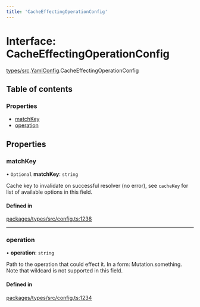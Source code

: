 ```yaml
---
title: 'CacheEffectingOperationConfig'
---
```


# Interface: CacheEffectingOperationConfig

[types/src](../modules/types_src).[YamlConfig](../modules/types_src.YamlConfig).CacheEffectingOperationConfig

## Table of contents

### Properties

- [matchKey](types_src.YamlConfig.CacheEffectingOperationConfig#matchkey)
- [operation](types_src.YamlConfig.CacheEffectingOperationConfig#operation)

## Properties

### matchKey

• `Optional` **matchKey**: `string`

Cache key to invalidate on successful resolver (no error), see `cacheKey` for list of available options in this field.

#### Defined in

[packages/types/src/config.ts:1238](https://github.com/Urigo/graphql-mesh/blob/master/packages/types/src/config.ts#L1238)

___

### operation

• **operation**: `string`

Path to the operation that could effect it. In a form: Mutation.something. Note that wildcard is not supported in this field.

#### Defined in

[packages/types/src/config.ts:1234](https://github.com/Urigo/graphql-mesh/blob/master/packages/types/src/config.ts#L1234)
